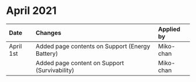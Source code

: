 # April 2021

| Date | Changes | Applied by |
| :--- | :--- | :--- |
| April 1st | Added page contents on Support \(Energy Battery\) | Miko-chan |
|  | Added page content on Support \(Survivability\) | Miko-chan |

